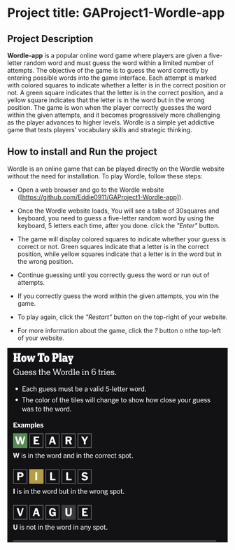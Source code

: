 # **Project title: GAProject1-Wordle-app**

## Project Description ##
**Wordle-app** is a popular online word game where players are given a five-letter random word and must guess the word within a limited number of attempts. The objective of the game is to guess the word correctly by entering possible words into the game interface. Each attempt is marked with colored squares to indicate whether a letter is in the correct position or not. A green square indicates that the letter is in the correct position, and a yellow square indicates that the letter is in the word but in the wrong position. The game is won when the player correctly guesses the word within the given attempts, and it becomes progressively more challenging as the player advances to higher levels. Wordle is a simple yet addictive game that tests players' vocabulary skills and strategic thinking.


## How to install and Run the project ##
Wordle is an online game that can be played directly on the Wordle website without the need for installation. To play Wordle, follow these steps:

- Open a web browser and go to the Wordle website ([https://github.com/Eddie0911/GAProject1-Wordle-app]).

- Once the Wordle website loads, You will see a talbe of 30squares and keyboard, you need to guess a five-letter random word by using the keyboard, 5 letters each time, after you done. click the *"Enter"* button.

- The game will display colored squares to indicate whether your guess is correct or not. Green squares indicate that a letter is in the correct position, while yellow squares indicate that a letter is in the word but in the wrong position.

- Continue guessing until you correctly guess the word or run out of attempts.

- If you correctly guess the word within the given attempts, you win the game.

- To play again, click the *"Restart"* button on the top-right of your website.

- For more information about the game, click the *?* button o nthe top-left of your website.

![How to play.](howtoplay.jpg)
